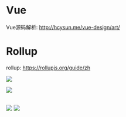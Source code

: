 # Vue
Vue源码解析: http://hcysun.me/vue-design/art/

# Rollup
rollup: https://rollupjs.org/guide/zh




![][first]

![][two]

![][three]
![][four]
----------------------------------
[first]:img/first.png
[two]:img/two.png
[three]:img/three.png
[four]:img/four.png
[search]:img/search.png



